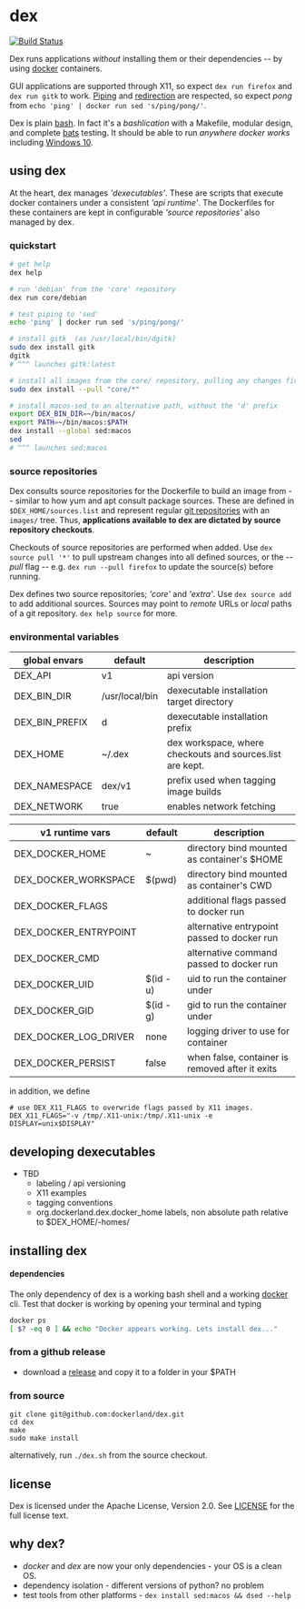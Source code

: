 # dex

[![Build Status](https://travis-ci.org/dockerland/dex.svg?branch=master)](https://travis-ci.org/dockerland/dex)

Dex runs applications  _without_ installing them or their dependencies -- by
using [docker](https://www.docker.com/) containers.

GUI applications are supported through X11, so expect `dex run firefox` and
`dex run gitk` to work. [Piping](https://en.wikipedia.org/wiki/Redirection_%28computing%29#Piping)
and [redirection](https://en.wikipedia.org/wiki/Redirection_%28computing%29) are
respected, so expect _pong_ from `echo 'ping' | docker run sed 's/ping/pong/'`.

Dex is plain [bash](https://www.gnu.org/software/bash/manual/bash.html). In fact
it's a _bashlication_ with a Makefile, modular design, and complete [bats](https://github.com/sstephenson/bats) testing. It should be able to run
_anywhere docker works_ including [Windows 10](https://msdn.microsoft.com/en-us/commandline/wsl/about).


## using dex

At the heart, dex manages _'dexecutables'_. These are  scripts that execute docker containers under a consistent _'api runtime'_. The Dockerfiles
for these containers are kept in configurable _'source repositories'_ also
managed by dex.


### quickstart

```sh
# get help
dex help

# run 'debian' from the 'core' repository
dex run core/debian

# test piping to 'sed'
echo 'ping' | docker run sed 's/ping/pong/'

# install gitk  (as /usr/local/bin/dgitk)
sudo dex install gitk
dgitk
# ^^^ launches gitk:latest

# install all images from the core/ repository, pulling any changes first.
sudo dex install --pull "core/*"

# install macos-sed to an alternative path, without the 'd' prefix
export DEX_BIN_DIR=~/bin/macos/
export PATH=~/bin/macos:$PATH
dex install --global sed:macos
sed
# ^^^ launches sed:macos
```

### source repositories

Dex consults source repositories for the Dockerfile to build an image from --
similar to how yum and apt consult package sources. These are defined in
`$DEX_HOME/sources.list` and represent regular [git repositories](https://git-scm.com/)
with an `images/` tree. Thus, __applications available to dex
are dictated by source repository checkouts__.

Checkouts of source repositories are performed when added. Use `dex source pull '*'` to pull upstream changes into all defined sources, or the _--pull_ flag -- e.g. `dex run --pull firefox` to update the source(s) before running.

Dex defines two source repositories; _'core'_ and _'extra'_.
Use `dex source add` to add additional sources. Sources may point to _remote_ URLs
or _local_ paths of a git repository. `dex help source` for more.


### environmental variables

global envars | default | description
--- | --- | ---
DEX_API | v1 | api version
DEX_BIN_DIR | /usr/local/bin | dexecutable installation target directory
DEX_BIN_PREFIX | d | dexecutable installation prefix
DEX_HOME | ~/.dex | dex workspace, where checkouts and sources.list are kept.
DEX_NAMESPACE | dex/v1 | prefix used when tagging image builds
DEX_NETWORK| true | enables network fetching

v1 runtime vars | default | description
--- | --- | ---
DEX_DOCKER_HOME | ~ | directory bind mounted as container's $HOME
DEX_DOCKER_WORKSPACE | $(pwd) |  directory bind mounted as container's CWD
DEX_DOCKER_FLAGS | | additional flags passed to docker run
DEX_DOCKER_ENTRYPOINT | |  alternative entrypoint passed to docker run
DEX_DOCKER_CMD | | alternative command passed to docker run
DEX_DOCKER_UID| $(id -u) | uid to run the container under
DEX_DOCKER_GID| $(id -g) | gid to run the container under
DEX_DOCKER_LOG_DRIVER | none | logging driver to use for container
DEX_DOCKER_PERSIST | false | when false, container is removed after it exits

in addition, we define
```
# use DEX_X11_FLAGS to overwride flags passed by X11 images.
DEX_X11_FLAGS="-v /tmp/.X11-unix:/tmp/.X11-unix -e DISPLAY=unix$DISPLAY"
```

## developing dexecutables

* TBD
  * labeling / api versioning
  * X11 examples
  * tagging conventions
  * org.dockerland.dex.docker_home labels, non absolute path relative to $DEX_HOME/<api>-homes/<label>


## installing dex

#### dependencies

The only dependency of dex is a working bash shell and a working [docker](https://www.docker.com/) cli. Test
that docker is working by opening your terminal and typing
```sh
docker ps
[ $? -eq 0 ] && echo "Docker appears working. Lets install dex..."
```

### from a github release

* download a [release](https://github.com/dockerland/dex/releases/) and copy it to a folder in your $PATH

### from source

```
git clone git@github.com:dockerland/dex.git
cd dex
make
sudo make install
```

alternatively, run `./dex.sh` from the source checkout.


## license

Dex is licensed under the Apache License, Version 2.0.
See [LICENSE](LICENSE) for the full license text.

## why dex?

* _docker_ and _dex_ are now your only dependencies - your OS is a clean OS.
* dependency isolation - different versions of python? no problem
* test tools from other platforms - `dex install sed:macos && dsed --help`
